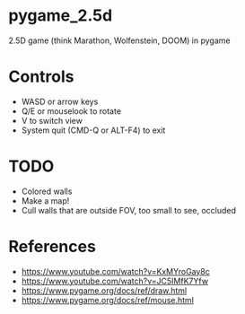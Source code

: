 # pygame_2.5d
2.5D game (think Marathon, Wolfenstein, DOOM) in pygame

# Controls
* WASD or arrow keys
* Q/E or mouselook to rotate
* V to switch view
* System quit (CMD-Q or ALT-F4) to exit

# TODO
* Colored walls
* Make a map!
* Cull walls that are outside FOV, too small to see, occluded

# References
* https://www.youtube.com/watch?v=KxMYroGay8c
* https://www.youtube.com/watch?v=JC5IMfK7Yfw
* https://www.pygame.org/docs/ref/draw.html
* https://www.pygame.org/docs/ref/mouse.html